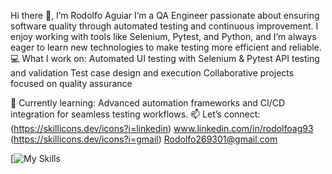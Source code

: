 
Hi there 👋, I’m Rodolfo Aguiar
I’m a QA Engineer passionate about ensuring software quality through automated testing and continuous improvement. I enjoy working with tools like Selenium, Pytest, and Python, and I’m always eager to learn new technologies to make testing more efficient and reliable.
💻 What I work on:
Automated UI testing with Selenium & Pytest
API testing and validation
Test case design and execution
Collaborative projects focused on quality assurance

🚀 Currently learning: Advanced automation frameworks and CI/CD integration for seamless testing workflows.
📫 Let’s connect:
(https://skillicons.dev/icons?i=linkedin) www.linkedin.com/in/rodolfoag93
(https://skillicons.dev/icons?i=gmail) Rodolfo269301@gmail.com

[![My Skills](https://skillicons.dev/icons?i=figma,github)
